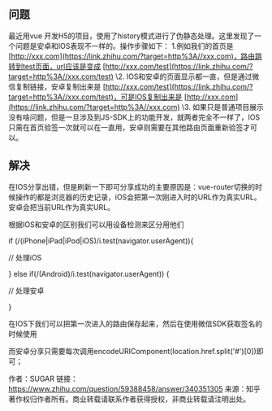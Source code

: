 ## 问题

最近用vue 开发H5的项目，使用了history模式进行了伪静态处理。这里发现了一个问题是安卓和IOS表现不一样的。操作步骤如下：
1.例如我们的首页是 [http://xxx.com](https://link.zhihu.com/?target=http%3A//xxx.com)，路由跳转到test页面，url应该是变成 [http://xxx.com/test](https://link.zhihu.com/?target=http%3A//xxx.com/test)
\2. IOS和安卓的页面显示都一直，但是通过微信复制链接，安卓复制出来是 [http://xxx.com/test](https://link.zhihu.com/?target=http%3A//xxx.com/test)，可是IOS复制出来是 [http://xxx.com](https://link.zhihu.com/?target=http%3A//xxx.com)
\3. 如果只是普通项目展示没有啥问题，但是一旦涉及到JS-SDK上的功能开发，就两者完全不一样了，IOS只需在首页验签一次就可以在一直用，安卓则需要在其他路由页面重新验签才可以。

## 解决

在IOS分享出错，但是刷新一下即可分享成功的主要原因是：vue-router切换的时候操作的都是浏览器的历史记录，iOS会把第一次刚进入时的URL作为真实URL。安卓会把当前URL作为真实URL。

根据IOS和安卓的区别我们可以用设备检测来区分用他们

if (/(iPhone|iPad|iPod|iOS)/i.test(navigator.userAgent)){

// 处理iOS

} else if(/(Android)/i.test(navigator.userAgent)) {

// 处理安卓

}

在IOS下我们可以把第一次进入的路由保存起来，然后在使用微信SDK获取签名的时候使用

而安卓分享只需要每次调用encodeURIComponent(location.href.split('#')[0])即可；



作者：SUGAR
链接：https://www.zhihu.com/question/59388458/answer/340351305
来源：知乎
著作权归作者所有。商业转载请联系作者获得授权，非商业转载请注明出处。